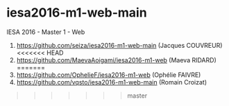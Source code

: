 # iesa2016-m1-web-main
IESA 2016 - Master 1 - Web

1. https://github.com/seiza/iesa2016-m1-web-main (Jacques COUVREUR)
<<<<<<< HEAD
2. https://github.com/MaevaAoigami/iesa2016-m1-web (Maeva RIDARD)
=======
1. https://github.com/OphelieF/iesa2016-m1-web (Ophélie FAIVRE)
1. https://github.com/vqsto/iesa2016-m1-web-main (Romain Croizat)
>>>>>>> master
